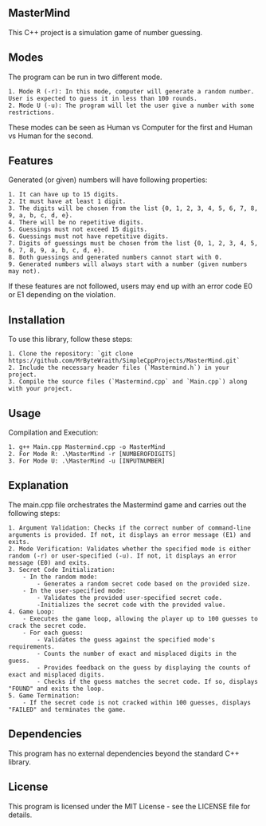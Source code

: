 ## MasterMind

This C++ project is a simulation game of number guessing. 


## Modes

The program can be run in two different mode.

	1. Mode R (-r): In this mode, computer will generate a random number. User is expected to guess it in less than 100 rounds.
	2. Mode U (-u): The program will let the user give a number with some restrictions. 

These modes can be seen as Human vs Computer for the first and Human vs Human for the second.


## Features

Generated (or given) numbers will have following properties:

	1. It can have up to 15 digits.
	2. It must have at least 1 digit.
	3. The digits will be chosen from the list {0, 1, 2, 3, 4, 5, 6, 7, 8, 9, a, b, c, d, e}.
	4. There will be no repetitive digits.
	5. Guessings must not exceed 15 digits.
	6. Guessings must not have repetitive digits.
	7. Digits of guessings must be chosen from the list {0, 1, 2, 3, 4, 5, 6, 7, 8, 9, a, b, c, d, e}.
	8. Both guessings and generated numbers cannot start with 0.
	9. Generated numbers will always start with a number (given numbers may not).

If these features are not followed, users may end up with an error code E0 or E1 depending on the violation.


## Installation

To use this library, follow these steps:

	1. Clone the repository: `git clone https://github.com/MrByteWraith/SimpleCppProjects/MasterMind.git`
	2. Include the necessary header files (`Mastermind.h`) in your project.
	3. Compile the source files (`Mastermind.cpp` and `Main.cpp`) along with your project.



## Usage

Compilation and Execution:

	1. g++ Main.cpp Mastermind.cpp -o MasterMind
	2. For Mode R: .\MasterMind -r [NUMBEROFDIGITS]
	3. For Mode U: .\MasterMind -u [INPUTNUMBER]


## Explanation

The main.cpp file orchestrates the Mastermind game and carries out the following steps:

	1. Argument Validation: Checks if the correct number of command-line arguments is provided. If not, it displays an error message (E1) and exits.
	2. Mode Verification: Validates whether the specified mode is either random (-r) or user-specified (-u). If not, it displays an error message (E0) and exits.
	3. Secret Code Initialization:
		- In the random mode:
			- Generates a random secret code based on the provided size.
		- In the user-specified mode:
			- Validates the provided user-specified secret code.
			-Initializes the secret code with the provided value.
	4. Game Loop:
		- Executes the game loop, allowing the player up to 100 guesses to crack the secret code.
		- For each guess:
			- Validates the guess against the specified mode's requirements.
			- Counts the number of exact and misplaced digits in the guess.
			- Provides feedback on the guess by displaying the counts of exact and misplaced digits.
			- Checks if the guess matches the secret code. If so, displays "FOUND" and exits the loop.
	5. Game Termination:
		- If the secret code is not cracked within 100 guesses, displays "FAILED" and terminates the game.


## Dependencies

This program has no external dependencies beyond the standard C++ library.



## License
This program is licensed under the MIT License - see the LICENSE file for details.
